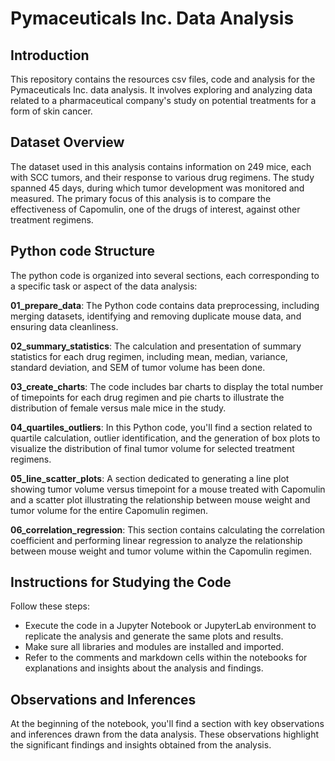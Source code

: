 # Pymaceuticals Inc. Data Analysis

## Introduction
This repository contains the resources csv files, code and analysis for the Pymaceuticals Inc. data analysis. It involves exploring and analyzing data related to a pharmaceutical company's study on potential treatments for a form of skin cancer.

## Dataset Overview
The dataset used in this analysis contains information on 249 mice, each with SCC tumors, and their response to various drug regimens. The study spanned 45 days, during which tumor development was monitored and measured. The primary focus of this analysis is to compare the effectiveness of Capomulin, one of the drugs of interest, against other treatment regimens.

## Python code Structure
The python code is organized into several sections, each corresponding to a specific task or aspect of the data analysis:

  **01_prepare_data**: The Python code contains data preprocessing, including merging datasets, identifying and removing duplicate mouse data, and ensuring data cleanliness.

  **02_summary_statistics**: The calculation and presentation of summary statistics for each drug regimen, including mean, median, variance, standard deviation, and SEM of tumor volume has been done.

  **03_create_charts**: The code includes  bar charts to display the total number of timepoints for each drug regimen and pie charts to illustrate the distribution of female versus male mice in the study.

  **04_quartiles_outliers**: In this Python code, you'll find a section related to quartile calculation, outlier identification, and the generation of box plots to visualize the distribution of final tumor volume for selected treatment regimens.

  **05_line_scatter_plots**: A section dedicated to generating a line plot showing tumor volume versus timepoint for a mouse treated with Capomulin and a scatter plot illustrating the relationship between mouse weight and tumor volume for the entire Capomulin regimen.

  **06_correlation_regression**: This section contains calculating the correlation coefficient and performing linear regression to analyze the relationship between mouse weight and tumor volume within the Capomulin regimen.

## Instructions for Studying the Code
Follow these steps:

- Execute the code in a Jupyter Notebook or JupyterLab environment to replicate the analysis and generate the same plots and results.
- Make sure all libraries and modules are installed and imported.
- Refer to the comments and markdown cells within the notebooks for explanations and insights about the analysis and findings.

## Observations and Inferences
At the beginning of the notebook, you'll find a section with key observations and inferences drawn from the data analysis. These observations highlight the significant findings and insights obtained from the analysis.


